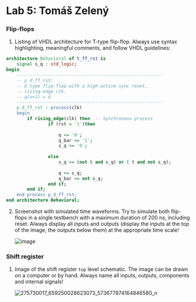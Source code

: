 # Lab 5: Tomáš Zelený

### Flip-flops

1. Listing of VHDL architecture for T-type flip-flop. Always use syntax highlighting, meaningful comments, and follow VHDL guidelines:

```vhdl
architecture Behavioral of t_ff_rst is
    signal s_q : std_logic;
begin
    --------------------------------------------------------
    -- p_d_ff_rst:
    -- D type flip-flop with a high-active sync reset,
    -- rising-edge clk.
    -- q(n+1) = d
    --------------------------------------------------------
    p_d_ff_rst : process(clk)
    begin
        if rising_edge(clk) then  -- Synchronous process
                if (rst = '1')then
                
                    q <= '0';
                    q_bar <= '1';  
                    s_q <= '0';              
                
                else
                    s_q <= (not t and s_q) or ( t and not s_q);
                    
                    q <= s_q;
                    q_bar <= not s_q;
                end if;
        end if;
    end process p_d_ff_rst;
end architecture Behavioral;
```

2. Screenshot with simulated time waveforms. Try to simulate both flip-flops in a single testbench with a maximum duration of 200 ns, including reset. Always display all inputs and outputs (display the inputs at the top of the image, the outputs below them) at the appropriate time scale!

   ![image](https://user-images.githubusercontent.com/99410667/157691922-9a770a4b-bbc5-4ec2-bfa9-a127e28fb9e9.png)

### Shift register

1. Image of the shift register `top` level schematic. The image can be drawn on a computer or by hand. Always name all inputs, outputs, components and internal signals!

   ![275730017_659250028623073_573677874164846580_n](https://user-images.githubusercontent.com/99410667/158609609-616915f2-174a-49bc-b8a3-67d159f0c386.jpg)

